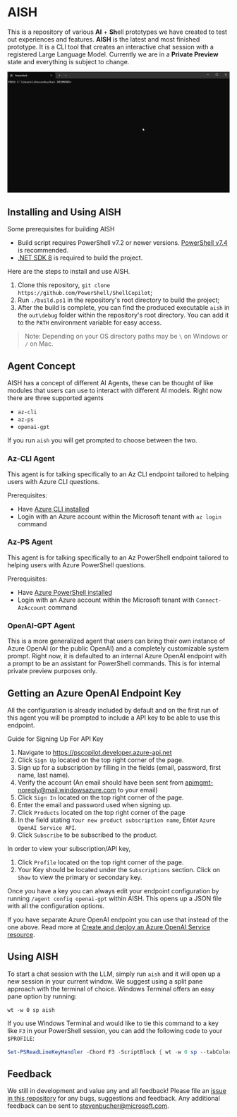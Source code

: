 # AISH

This is a repository of various **AI** + **Sh**ell prototypes we have created to test out experiences and
features. **AISH** is the latest and most finished prototype. It is a CLI tool that creates
an interactive chat session with a registered Large Language Model. Currently we are in a **Private Preview** state and everything is subject to change.

![GIF showing demo of AISH](./docs/media/ShellCopilotDemo.gif)

## Installing and Using AISH

Some prerequisites for building AISH
- Build script requires PowerShell v7.2 or newer versions. [PowerShell v7.4](https://learn.microsoft.com/powershell/scripting/install/installing-powershell?view=powershell-7.4) is recommended.
- [.NET SDK 8](https://dotnet.microsoft.com/en-us/download) is required to build the project.

Here are the steps to install and use AISH.
1. Clone this repository, `git clone https://github.com/PowerShell/ShellCopilot`;
2. Run `./build.ps1` in the repository's root directory to build the project;
3. After the build is complete, you can find the produced executable `aish` in the `out\debug` folder within the repository's root directory. You can add it to the `PATH` environment variable for easy access.

> Note: Depending on your OS directory paths may be `\` on Windows or `/` on Mac.

## Agent Concept

AISH has a concept of different AI Agents, these can be thought of like modules that users can use to interact with different AI models. Right now there are three supported agents
- `az-cli`
- `az-ps`
- `openai-gpt`

If you run `aish` you will get prompted to choose between the two.

### Az-CLI Agent

This agent is for talking specifically to an Az CLI endpoint tailored to helping users with Azure CLI questions.

Prerequisites:
- Have [Azure CLI installed](https://learn.microsoft.com/cli/azure/install-azure-cli)
- Login with an Azure account within the Microsoft tenant with `az login` command

### Az-PS Agent

This agent is for talking specifically to an Az PowerShell endpoint tailored to helping users with Azure PowerShell questions.

Prerequisites:
- Have [Azure PowerShell installed](https://learn.microsoft.com/powershell/azure/install-azure-powershell)
- Login with an Azure account within the Microsoft tenant with `Connect-AzAccount` command


### OpenAI-GPT Agent

This is a more generalized agent that users can bring their own instance of Azure OpenAI (or the public OpenAI) and a completely customizable system prompt.
Right now, it is defaulted to an internal Azure OpenAI endpoint with a prompt to be an assistant for PowerShell commands. This is for internal private preview purposes only.

## Getting an Azure OpenAI Endpoint Key

All the configuration is already included by default and on the first run of this agent you will be prompted to include a API key to be able to use this endpoint.

Guide for Signing Up For API Key
1.  Navigate to <https://pscopilot.developer.azure-api.net>
2.  Click `Sign Up` located on the top right corner of the page.
3.  Sign up for a subscription by filling in the fields (email, password, first name, last name).
4.  Verify the account (An email should have been sent from
    <apimgmt-noreply@mail.windowsazure.com> to your email)
5.  Click `Sign In` located on the top right corner of the page.
6.  Enter the email and password used when signing up.
7.  Click `Products` located on the top right corner of the page
8.  In the field stating `Your new product subscription name`, Enter `Azure OpenAI Service API`.
9.  Click `Subscribe` to be subscribed to the product.

In order to view your subscription/API key,
1.  Click `Profile` located on the top right corner of the page.
2.  Your Key should be located under the `Subscriptions` section. Click on `Show` to view the
    primary or secondary key.

Once you have a key you can always edit your endpoint configuration by running `/agent config openai-gpt` within AISH. This opens up a JSON file with all the configuration options. 

If you have separate Azure OpenAI endpoint you can use that instead of the one above. Read more at
[Create and deploy an Azure OpenAI Service resource](https://learn.microsoft.com/azure/ai-services/openai/how-to/create-resource?pivots=ps).

## Using AISH

To start a chat session with the LLM, simply run `aish` and it will open up a new session in your current window.
We suggest using a split pane approach with the terminal of choice.
Windows Terminal offers an easy pane option by running:

```shell
wt -w 0 sp aish
```

If you use Windows Terminal and would like to tie this command to a key like `F3` in your PowerShell session,
you can add the following code to your `$PROFILE`:

```powershell
Set-PSReadLineKeyHandler -Chord F3 -ScriptBlock { wt -w 0 sp --tabColor '#345beb'--size 0.4 -p "<your-default-WT-profile-guid>" --title 'AISH' <full-path-to-aish.exe> }
```

## Feedback

We still in development and value any and all feedback! Please file an [issue in this repository](https://github.com/PowerShell/ShellCopilot/issues) for
any bugs, suggestions and feedback. Any additional feedback can be sent to
stevenbucher@microsoft.com.
